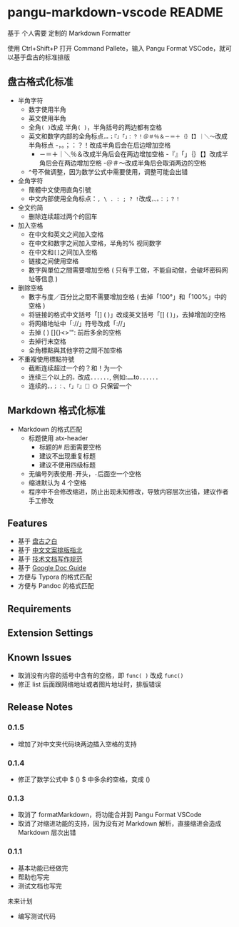 # pangu-markdown-vscode README

基于 个人需要 定制的 Markdown Formatter

使用 Ctrl+Shift+P 打开 Command Pallete，输入 Pangu Format VSCode，就可以基于盘古的标准排版

## 盘古格式化标准

-   半角字符
    -   数字使用半角
    -   英文使用半角
    -   全角`( )`改成 半角`( )`，半角括号的两边都有空格
    -   英文和数字内部的全角标点`，。；『』「」：？！＠＃％＆－＝＋｛｝【】｜＼～`改成半角标点
        -，。；：？！改成半角后会在后边增加空格
        -   －＝＋｜＼％＆改成半角后会在两边增加空格
        -『』「」｛｝【】改成半角后会在两边增加空格
        -＠＃～改成半角后会取消两边的空格
    -   ^号不做调整，因为数学公式中需要使用，调整可能会出错
-   全角字符
    -   簡體中文使用直角引號
    -   中文内部使用全角标点：`, \ . : ; ? !`改成`，、。：；？！`
-   全文约简
    -   删除连续超过两个的回车
-   加入空格
    -   在中文和英文之间加入空格
    -   在中文和数字之间加入空格，半角的% 视同数字
    -   在中文和`[]`之间加入空格
    -   链接之间使用空格
    -   數字與單位之間需要增加空格 ( 只有手工做，不能自动做，会破坏密码网址等信息 )
-   删除空格
    -   數字与度／百分比之間不需要增加空格 ( 去掉「100°」和「100%」中的空格 )
    -   将链接的格式中文括号「[] ( )」改成英文括号「[] ( )」，去掉增加的空格
    -   将网络地址中「://」符号改成「://」
    -   去掉 ( ) []{}<>'": 前后多余的空格
    -   去掉行末空格
    -   全角標點與其他字符之間不加空格
-   不重複使用標點符號
    -   截断连续超过一个的？和！为一个
    -   连续三个以上的`。`改成`......`, 例如:`……`to`......`
    -   连续的`。，；：、「」『』〖〗《》`只保留一个

## Markdown 格式化标准

-   Markdown 的格式匹配
    -   标题使用 atx-header
        -   标题的# 后面需要空格
        -   建议不出现重复标题
        -   建议不使用四级标题
    -   无编号列表使用`-`开头，`-`后面空一个空格
    -   缩进默认为 4 个空格
    -   程序中不会修改缩进，防止出现未知修改，导致内容层次出错，建议作者手工修改

## Features

-   基于 [盘古之白](https://github.com/vinta/pangu.js)
-   基于 [中文文案排版指北](https://github.com/sparanoid/chinese-copywriting-guidelines)
-   基于 [技术文档写作规范](https://www.jianshu.com/p/3b638180e42c)
-   基于 [Google Doc Guide](https://github.com/google/styleguide/tree/ab48617e00be9d111804bd3715dd7b5f5732c9a3/docguide)
-   方便与 Typora 的格式匹配
-   方便与 Pandoc 的格式匹配

## Requirements

## Extension Settings

## Known Issues

-   取消没有内容的括号中含有的空格，即 `func( )` 改成 `func()`
-   修正 list 后面跟网络地址或者图片地址时，排版错误

## Release Notes

### 0.1.5

-   增加了对中文夹代码块两边插入空格的支持

### 0.1.4

-   修正了数学公式中 $ () $ 中多余的空格，变成 $()$

### 0.1.3

-   取消了 formatMarkdown，将功能合并到 Pangu Format VSCode
-   取消了对缩进功能的支持，因为没有对 Markdown 解析，直接缩进会造成 Markdown 层次出错

### 0.1.1

-   基本功能已经做完
-   帮助也写完
-   测试文档也写完

未来计划

-   编写测试代码
